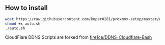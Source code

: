 ## How to install
```bash
wget https://raw.githubusercontent.com/kuper0201/proxmox-setup/master/auto.sh
chmod +x auto.sh
./auto.sh
```

CloudFlare DDNS Scripts are forked from [fire1ce/DDNS-Cloudflare-Bash](https://github.com/fire1ce/DDNS-Cloudflare-Bash)
